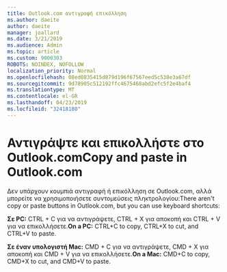 ```yaml
---
title: Outlook.com αντιγραφή επικόλληση
ms.author: daeite
author: daeite
manager: joallard
ms.date: 3/21/2019
ms.audience: Admin
ms.topic: article
ms.custom: 9000303
ROBOTS: NOINDEX, NOFOLLOW
localization_priority: Normal
ms.openlocfilehash: 08ed0835415d879d196f67567eed5c538e3a67df
ms.sourcegitcommit: 9d78905c512192ffc4675468abd2efc5f2e4baf4
ms.translationtype: MT
ms.contentlocale: el-GR
ms.lasthandoff: 04/23/2019
ms.locfileid: "32418180"
---
```

# <a name="copy-and-paste-in-outlookcom"></a><span data-ttu-id="402c9-102">Αντιγράψτε και επικολλήστε στο Outlook.com</span><span class="sxs-lookup"><span data-stu-id="402c9-102">Copy and paste in Outlook.com</span></span>

<span data-ttu-id="402c9-103">Δεν υπάρχουν κουμπιά αντιγραφή ή επικόλληση σε Outlook.com, αλλά μπορείτε να χρησιμοποιήσετε συντομεύσεις πληκτρολογίου:</span><span class="sxs-lookup"><span data-stu-id="402c9-103">There aren't copy or paste buttons in Outlook.com, but you can use keyboard shortcuts:</span></span>

<span data-ttu-id="402c9-104">**Σε PC:** CTRL + C για να αντιγράψετε, CTRL + X για αποκοπή και CTRL + V για να επικολλήσετε.</span><span class="sxs-lookup"><span data-stu-id="402c9-104">**On a PC:** CTRL+C to copy, CTRL+X to cut, and CTRL+V to paste.</span></span>

<span data-ttu-id="402c9-105">**Σε έναν υπολογιστή Mac:** CMD + C για να αντιγράψετε, CMD + X για αποκοπή και CMD + V για να επικολλήσετε.</span><span class="sxs-lookup"><span data-stu-id="402c9-105">**On a Mac:** CMD+C to copy, CMD+X to cut, and CMD+V to paste.</span></span>